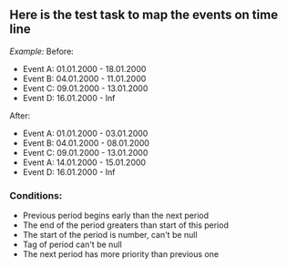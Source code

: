 ## Here is the test task to map the events on time line ##

*Example:*
Before:
- Event A: 01.01.2000 - 18.01.2000
- Event B: 04.01.2000 - 11.01.2000
- Event C: 09.01.2000 - 13.01.2000
- Event D: 16.01.2000 - Inf

After:
- Event A: 01.01.2000 - 03.01.2000
- Event B: 04.01.2000 - 08.01.2000
- Event C: 09.01.2000 - 13.01.2000
- Event A: 14.01.2000 - 15.01.2000
- Event D: 16.01.2000 - Inf

### Conditions: ###
- Previous period begins early than the next period
- The end of the period greaters than start of this period
- The start of the period is number, can't be null
- Tag of period can't be null
- The next period has more priority than previous one
